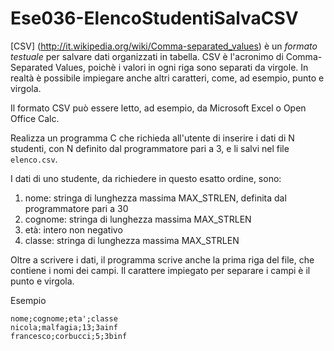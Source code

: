# Ese036-ElencoStudentiSalvaCSV

[CSV] (http://it.wikipedia.org/wiki/Comma-separated_values) è un _formato testuale_ per salvare dati organizzati in tabella. CSV è l'acronimo
di Comma-Separated Values, poichè i valori in ogni riga sono separati da virgole.
In realtà è possibile impiegare anche altri caratteri, come, ad esempio, punto e
virgola.

Il formato CSV può essere letto, ad esempio, da Microsoft Excel o Open Office Calc.

Realizza un programma C che richieda all'utente di inserire i dati di N studenti, 
con N definito dal programmatore pari a 3, e li salvi nel file `elenco.csv`.

I dati di uno studente, da richiedere in questo esatto ordine, sono:

1. nome: stringa di lunghezza massima MAX_STRLEN, definita dal programmatore pari a 30
2. cognome: stringa di lunghezza massima MAX_STRLEN
3. età: intero non negativo
4. classe: stringa di lunghezza massima MAX_STRLEN

Oltre a scrivere i dati, il programma scrive anche la prima riga del file, che
contiene i nomi dei campi. Il carattere impiegato per separare i campi è il punto e virgola.

Esempio
```
nome;cognome;eta';classe
nicola;malfagia;13;3ainf
francesco;corbucci;5;3binf
```
